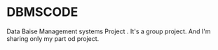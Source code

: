 # DBMSCODE
Data Baise Management systems Project . It's a group project. And I'm sharing only my part od project.
